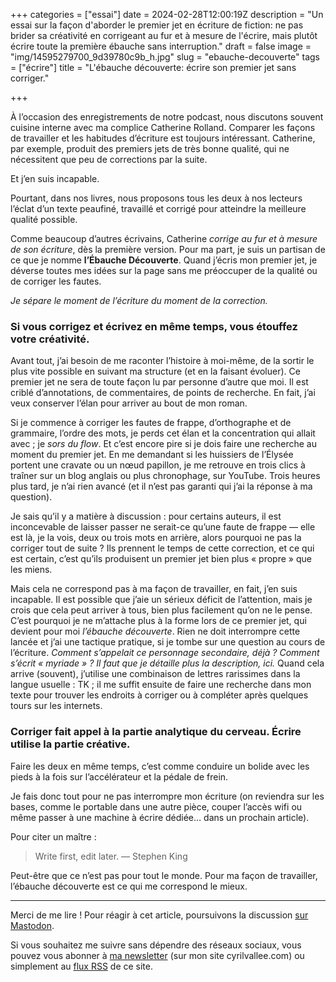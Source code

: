 +++
categories = ["essai"]
date = 2024-02-28T12:00:19Z
description = "Un essai sur la façon d'aborder le premier jet en écriture de fiction: ne pas brider sa créativité en corrigeant au fur et à mesure de l'écrire, mais plutôt écrire toute la première ébauche sans interruption."
draft = false
image = "img/14595279700_9d39780c9b_h.jpg"
slug = "ebauche-decouverte"
tags = ["écrire"]
title = "L'ébauche découverte: écrire son premier jet sans corriger."

+++

À l’occasion des enregistrements de notre podcast, nous discutons souvent cuisine interne avec ma complice Catherine Rolland. Comparer les façons de travailler et les habitudes d’écriture est toujours intéressant. Catherine, par exemple, produit des premiers jets de très bonne qualité, qui ne nécessitent que peu de corrections par la suite.

Et j’en suis incapable.

Pourtant, dans nos livres, nous proposons tous les deux à nos lecteurs l’éclat d’un texte peaufiné, travaillé et corrigé pour atteindre la meilleure qualité possible.

Comme beaucoup d’autres écrivains, Catherine *corrige au fur et à mesure de son écriture*, dès la première version. Pour ma part, je suis un partisan de ce que je nomme **l’Ébauche Découverte**. Quand j’écris mon premier jet, je déverse toutes mes idées sur la page sans me préoccuper de la qualité ou de corriger les fautes.

*Je sépare le moment de l’écriture du moment de la correction.*

### Si vous corrigez et écrivez en même temps, vous étouffez votre créativité.

Avant tout, j’ai besoin de me raconter l’histoire à moi-même, de la sortir le plus vite possible en suivant ma structure (et en la faisant évoluer). Ce premier jet ne sera de toute façon lu par personne d’autre que moi. Il est criblé d’annotations, de commentaires, de points de recherche. En fait, j’ai veux conserver l’élan pour arriver au bout de mon roman.

Si je commence à corriger les fautes de frappe, d’orthographe et de grammaire, l’ordre des mots, je perds cet élan et la concentration qui allait avec ; je *sors du flow*. Et c’est encore pire si je dois faire une recherche au moment du premier jet. En me demandant si les huissiers de l’Élysée portent une cravate ou un nœud papillon, je me retrouve en trois clics à traîner sur un blog anglais ou plus chronophage, sur YouTube. Trois heures plus tard, je n’ai rien avancé (et il n’est pas garanti qui j’ai la réponse à ma question).

Je sais qu’il y a matière à discussion : pour certains auteurs, il est inconcevable de laisser passer ne serait-ce qu’une faute de frappe — elle est là, je la vois, deux ou trois mots en arrière, alors pourquoi ne pas la corriger tout de suite ? Ils prennent le temps de cette correction, et ce qui est certain, c’est qu’ils produisent un premier jet bien plus « propre » que les miens.

Mais cela ne correspond pas à ma façon de travailler, en fait, j’en suis incapable. Il est possible que j’aie un sérieux déficit de l’attention, mais je crois que cela peut arriver à tous, bien plus facilement qu’on ne le pense. C’est pourquoi je ne m’attache plus à la forme lors de ce premier jet, qui devient pour moi *l’ébauche découverte*. Rien ne doit interrompre cette lancée et j’ai une tactique pratique, si je tombe sur une question au cours de l’écriture. *Comment s’appelait ce personnage secondaire, déjà ? Comment s’écrit « myriade » ? Il faut que je détaille plus la description, ici.* Quand cela arrive (souvent), j’utilise une combinaison de lettres rarissimes dans la langue usuelle : TK ; il me suffit ensuite de faire une recherche dans mon texte pour trouver les endroits à corriger ou à compléter après quelques tours sur les internets.

### Corriger fait appel à la partie analytique du cerveau. Écrire utilise la partie créative.

Faire les deux en même temps, c’est comme conduire un bolide avec les pieds à la fois sur l’accélérateur et la pédale de frein.

Je fais donc tout pour ne pas interrompre mon écriture (on reviendra sur les bases, comme le portable dans une autre pièce, couper l’accès wifi ou même passer à une machine à écrire dédiée… dans un prochain article).

Pour citer un maître :

> Write first, edit later. 
> — Stephen King

Peut-être que ce n’est pas pour tout le monde. Pour ma façon de travailler, l’ébauche découverte est ce qui me correspond le mieux.

***

Merci de me lire ! Pour réagir à cet article, poursuivons la discussion [sur Mastodon](https://tooting.ch/@arveed/). 

Si vous souhaitez me suivre sans dépendre des réseaux sociaux, vous pouvez vous abonner à [ma newsletter](https://www.cyrilvallee.com/#/portal/signup) (sur mon site cyrilvallee.com) ou simplement au [flux RSS](https://arveed.com/index.xml) de ce site.